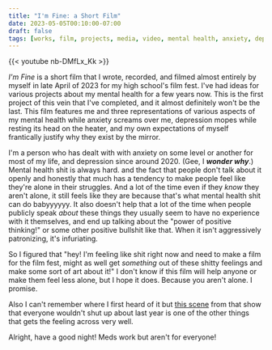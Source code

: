 ```yaml
---
title: "I'm Fine: a Short Film"
date: 2023-05-05T00:10:00-07:00
draft: false
tags: [works, film, projects, media, video, mental health, anxiety, depression, traumadump]
---
```


{{< youtube nb-DMfLx_Kk >}}

*I'm Fine* is a short film that I wrote, recorded, and filmed almost entirely
by myself in late April of 2023 for my high school's film fest. I've had ideas
for various projects about my mental health for a few years now. This is the
first project of this vein that I've completed, and it almost definitely won't
be the last. This film features me and three representations of various aspects
of my mental health while anxiety screams over me, depression mopes while
resting its head on the heater, and my own expectations of myself frantically
justify why they exist by the mirror.

I'm a person who has dealt with with anxiety on some level or another for most
of my life, and depression since around 2020. (Gee, I ***wonder why***.)
Mental health shit is always hard. and the fact that people don't talk about
it openly and honestly that much has a tendency to make people feel like
they're alone in their struggles. And a lot of the time even if they *know*
they aren't alone, it still feels like they are because that's what mental
health shit can do babyyyyyy. It also doesn't help that a lot of the time when
people publicly speak *about* these things they usually seem to have no
experience with it themselves, and end up talking about the "power of positive
thinking!" or some other positive bullshit like that. When it isn't
aggressively patronizing, it's infuriating.

So I figured that "hey! I'm feeling like shit right now and need to make a film
for the film fest, might as well get *something* out of these shitty feelings
and make some sort of art about it!" I don't know if this film will help anyone
or make them feel less alone, but I hope it does. Because you aren't alone. I
promise.

Also I can't remember where I first heard of it but
[this scene](https://www.youtube.com/watch?v=tUpYdoJEIBg) from that show that
everyone wouldn't shut up about last year is one of the other things that gets
the feeling across very well.

Alright, have a good night! Meds work but aren't for everyone!
